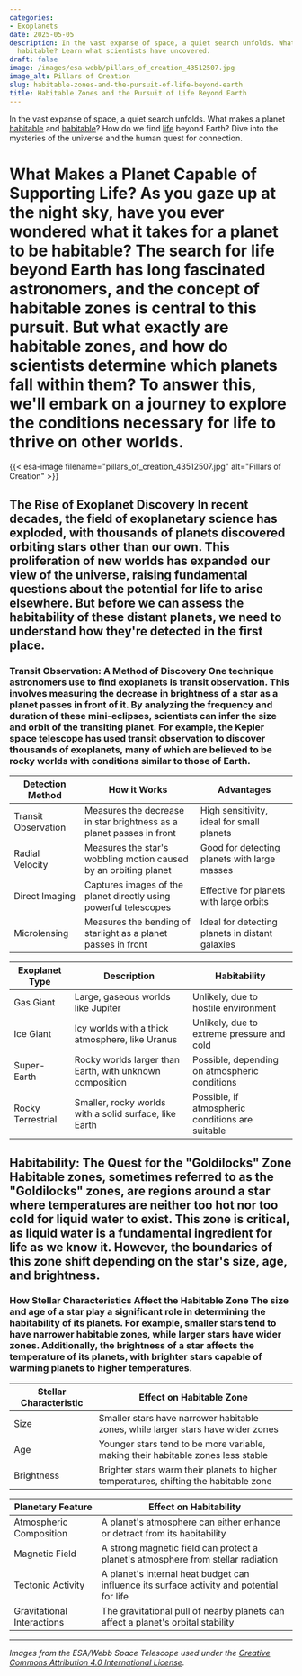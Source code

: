 ```yaml
---
categories:
- Exoplanets
date: 2025-05-05
description: In the vast expanse of space, a quiet search unfolds. What makes a planet
  habitable? Learn what scientists have uncovered.
draft: false
image: /images/esa-webb/pillars_of_creation_43512507.jpg
image_alt: Pillars of Creation
slug: habitable-zones-and-the-pursuit-of-life-beyond-earth
title: Habitable Zones and the Pursuit of Life Beyond Earth
---
```


In the vast expanse of space, a quiet search unfolds. What makes a planet [habitable](/blog/understanding-the-habitable-zones-of-exoplanets-a-key-to-unl) and [habitable](/blog/the-cosmic-dance-of-exoplanets-and-habitable-zones)? How do we find [life](/blog/unveiling-the-secrets-of-exoplanet-habitability-a-journey-th) beyond Earth? Dive into the mysteries of the universe and the human quest for connection.

# What Makes a Planet Capable of Supporting Life? As you gaze up at the night sky, have you ever wondered what it takes for a planet to be habitable? The search for life beyond Earth has long fascinated astronomers, and the concept of habitable zones is central to this pursuit. But what exactly are habitable zones, and how do scientists determine which planets fall within them? To answer this, we'll embark on a journey to explore the conditions necessary for life to thrive on other worlds.
{{< esa-image filename="pillars_of_creation_43512507.jpg" alt="Pillars of Creation" >}}



 ## The Rise of Exoplanet Discovery In recent decades, the field of exoplanetary science has exploded, with thousands of planets discovered orbiting stars other than our own. This proliferation of new worlds has expanded our view of the universe, raising fundamental questions about the potential for life to arise elsewhere. But before we can assess the habitability of these distant planets, we need to understand how they're detected in the first place.

 ### Transit Observation: A Method of Discovery One technique astronomers use to find exoplanets is transit observation. This involves measuring the decrease in brightness of a star as a planet passes in front of it. By analyzing the frequency and duration of these mini-eclipses, scientists can infer the size and orbit of the transiting planet. For example, the Kepler space telescope has used transit observation to discover thousands of exoplanets, many of which are believed to be rocky worlds with conditions similar to those of Earth.

 | **Detection Method** | **How it Works** | **Advantages** |
| --- | --- | --- |
| Transit Observation | Measures the decrease in star brightness as a planet passes in front | High sensitivity, ideal for small planets |
| Radial Velocity | Measures the star's wobbling motion caused by an orbiting planet | Good for detecting planets with large masses |
| Direct Imaging | Captures images of the planet directly using powerful telescopes | Effective for planets with large orbits |
| Microlensing | Measures the bending of starlight as a planet passes in front | Ideal for detecting planets in distant galaxies | ## Classifying Exoplanets: Understanding the Types As the number of discovered exoplanets grows, scientists are developing a more nuanced understanding of their diversity. One way to categorize these new worlds is by their composition and size. Gas giants, ice giants, super-Earths, and rocky terrestrial planets each have distinct characteristics that influence their potential for life.

 | **Exoplanet Type** | **Description** | **Habitability** |
| --- | --- | --- |
| Gas Giant | Large, gaseous worlds like Jupiter | Unlikely, due to hostile environment |
| Ice Giant | Icy worlds with a thick atmosphere, like Uranus | Unlikely, due to extreme pressure and cold |
| Super-Earth | Rocky worlds larger than Earth, with unknown composition | Possible, depending on atmospheric conditions |
| Rocky Terrestrial | Smaller, rocky worlds with a solid surface, like Earth | Possible, if atmospheric conditions are suitable | ## The James Webb Space Telescope: A Game-Changer for Atmospheric Studies In 2021, the James Webb Space Telescope (JWST) was launched, marking a significant milestone in the study of exoplanetary atmospheres. This advanced observatory is equipped with cutting-edge instruments that can detect the faint signatures of gases like water vapor, carbon dioxide, and methane in the atmospheres of distant planets. The JWST's capabilities have revolutionized the field, allowing scientists to study the atmospheric conditions of exoplanets in unprecedented detail.

 ## Habitability: The Quest for the "Goldilocks" Zone Habitable zones, sometimes referred to as the "Goldilocks" zones, are regions around a star where temperatures are neither too hot nor too cold for liquid water to exist. This zone is critical, as liquid water is a fundamental ingredient for life as we know it. However, the boundaries of this zone shift depending on the star's size, age, and brightness.

 ### How Stellar Characteristics Affect the Habitable Zone The size and age of a star play a significant role in determining the habitability of its planets. For example, smaller stars tend to have narrower habitable zones, while larger stars have wider zones. Additionally, the brightness of a star affects the temperature of its planets, with brighter stars capable of warming planets to higher temperatures.

 | **Stellar Characteristic** | **Effect on Habitable Zone** |
| --- | --- |
| Size | Smaller stars have narrower habitable zones, while larger stars have wider zones |
| Age | Younger stars tend to be more variable, making their habitable zones less stable |
| Brightness | Brighter stars warm their planets to higher temperatures, shifting the habitable zone | ## Planetary Features and Habitability While the habitable zone is a crucial factor in determining a planet's potential for life, it's not the only consideration. Planetary features like atmospheric composition, magnetic fields, tectonic activity, and gravitational interactions with neighboring bodies all play a role in shaping the conditions that could support life.

 | **Planetary Feature** | **Effect on Habitability** |
| --- | --- |
| Atmospheric Composition | A planet's atmosphere can either enhance or detract from its habitability |
| Magnetic Field | A strong magnetic field can protect a planet's atmosphere from stellar radiation |
| Tectonic Activity | A planet's internal heat budget can influence its surface activity and potential for life |
| Gravitational Interactions | The gravitational pull of nearby planets can affect a planet's orbital stability | ## Conclusion In the search for life beyond Earth, the concept of habitable zones is a critical one. By understanding the conditions necessary for life to thrive, we can better identify which exoplanets are most likely to harbor life. As scientists continue to explore the universe, the discovery of new planets and the study of their atmospheres will undoubtedly shed more light on the mystery of life's existence beyond our planet. The pursuit of habitable zones is a complex, multidisciplinary endeavor that combines our understanding of astronomy, geology, and biology. As we continue to explore the vast expanse of the universe, we may ultimately find that the conditions for life are more common than we ever imagined.

---

*Images from the ESA/Webb Space Telescope used under the [Creative Commons Attribution 4.0 International License](https://creativecommons.org/licenses/by/4.0).*